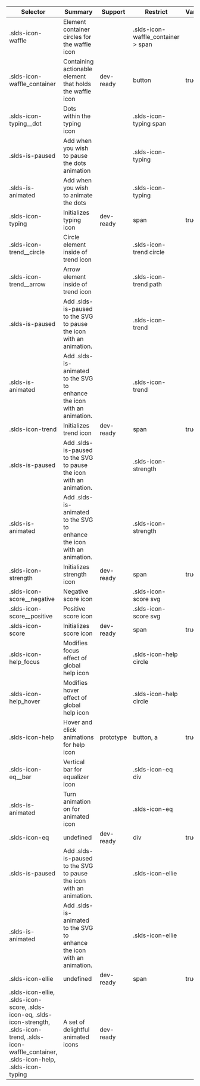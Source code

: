 

| Selector | Summary | Support | Restrict | Variant | Modifier |
|-------|-------|-------|-------|-------|-------|
| .slds-icon-waffle | Element container circles for the waffle icon |   | .slds-icon-waffle_container > span |   |   |
| .slds-icon-waffle_container | Containing actionable element that holds the waffle icon | dev-ready | button | true |   |
| .slds-icon-typing__dot | Dots within the typing icon |   | .slds-icon-typing span |   |   |
| .slds-is-paused | Add when you wish to pause the dots animation |   | .slds-icon-typing |   | true |
| .slds-is-animated | Add when you wish to animate the dots |   | .slds-icon-typing |   | true |
| .slds-icon-typing | Initializes typing icon | dev-ready | span | true |   |
| .slds-icon-trend__circle | Circle element inside of trend icon |   | .slds-icon-trend circle |   |   |
| .slds-icon-trend__arrow | Arrow element inside of trend icon |   | .slds-icon-trend path |   |   |
| .slds-is-paused | Add .slds-is-paused to the SVG to pause the icon with an animation. |   | .slds-icon-trend |   |   |
| .slds-is-animated | Add .slds-is-animated to the SVG to enhance the icon with an animation. |   | .slds-icon-trend |   |   |
| .slds-icon-trend | Initializes trend icon | dev-ready | span | true |   |
| .slds-is-paused | Add .slds-is-paused to the SVG to pause the icon with an animation. |   | .slds-icon-strength |   |   |
| .slds-is-animated | Add .slds-is-animated to the SVG to enhance the icon with an animation. |   | .slds-icon-strength |   |   |
| .slds-icon-strength | Initializes strength icon | dev-ready | span | true |   |
| .slds-icon-score__negative | Negative score icon |   | .slds-icon-score svg |   |   |
| .slds-icon-score__positive | Positive score icon |   | .slds-icon-score svg |   |   |
| .slds-icon-score | Initializes score icon | dev-ready | span | true |   |
| .slds-icon-help_focus | Modifies focus effect of global help icon |   | .slds-icon-help circle |   |   |
| .slds-icon-help_hover | Modifies hover effect of global help icon |   | .slds-icon-help circle |   |   |
| .slds-icon-help | Hover and click animations for help icon | prototype | button, a | true |   |
| .slds-icon-eq__bar | Vertical bar for equalizer icon |   | .slds-icon-eq div |   |   |
| .slds-is-animated | Turn animation on for animated icon |   | .slds-icon-eq |   |   |
| .slds-icon-eq | undefined | dev-ready | div | true |   |
| .slds-is-paused | Add .slds-is-paused to the SVG to pause the icon with an animation. |   | .slds-icon-ellie |   |   |
| .slds-is-animated | Add .slds-is-animated to the SVG to enhance the icon with an animation. |   | .slds-icon-ellie |   |   |
| .slds-icon-ellie | undefined | dev-ready | span | true |   |
| .slds-icon-ellie, .slds-icon-score, .slds-icon-eq, .slds-icon-strength, .slds-icon-trend, .slds-icon-waffle_container, .slds-icon-help, .slds-icon-typing | A set of delightful animated icons | dev-ready |   |   |   |